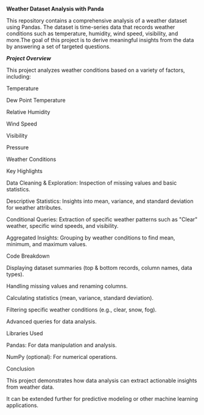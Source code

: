 **Weather Dataset Analysis with Panda**

This repository contains a comprehensive analysis of a weather dataset using Pandas. 
The dataset is time-series data that records weather conditions such as temperature, humidity, wind speed, visibility, 
and more.The goal of this project is to derive meaningful insights from the data by answering a set of targeted questions.

**_Project Overview_**

This project analyzes weather conditions based on a variety of factors, including:

Temperature

Dew Point Temperature

Relative Humidity

Wind Speed

Visibility

Pressure

Weather Conditions

Key Highlights

Data Cleaning & Exploration: Inspection of missing values and basic statistics.

Descriptive Statistics: Insights into mean, variance, and standard deviation for weather attributes.

Conditional Queries: Extraction of specific weather patterns such as "Clear" weather, specific wind speeds, and visibility.

Aggregated Insights: Grouping by weather conditions to find mean, minimum, and maximum values.

Code Breakdown

Displaying dataset summaries (top & bottom records, column names, data types).

Handling missing values and renaming columns.

Calculating statistics (mean, variance, standard deviation).

Filtering specific weather conditions (e.g., clear, snow, fog).

Advanced queries for data analysis.

Libraries Used

Pandas: For data manipulation and analysis.

NumPy (optional): For numerical operations.

Conclusion

This project demonstrates how data analysis can extract actionable insights from weather data. 

It can be extended further for predictive modeling or other machine learning applications.

